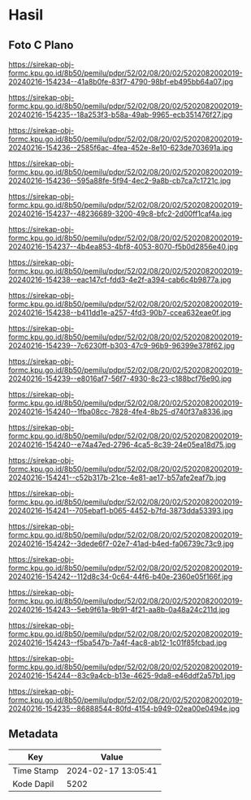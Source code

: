 # Hasil

## Foto C Plano

https://sirekap-obj-formc.kpu.go.id/8b50/pemilu/pdpr/52/02/08/20/02/5202082002019-20240216-154234--41a8b0fe-83f7-4790-98bf-eb495bb64a07.jpg

https://sirekap-obj-formc.kpu.go.id/8b50/pemilu/pdpr/52/02/08/20/02/5202082002019-20240216-154235--18a253f3-b58a-49ab-9965-ecb351476f27.jpg

https://sirekap-obj-formc.kpu.go.id/8b50/pemilu/pdpr/52/02/08/20/02/5202082002019-20240216-154236--2585f6ac-4fea-452e-8e10-623de703691a.jpg

https://sirekap-obj-formc.kpu.go.id/8b50/pemilu/pdpr/52/02/08/20/02/5202082002019-20240216-154236--595a88fe-5f94-4ec2-9a8b-cb7ca7c1721c.jpg

https://sirekap-obj-formc.kpu.go.id/8b50/pemilu/pdpr/52/02/08/20/02/5202082002019-20240216-154237--48236689-3200-49c8-bfc2-2d00ff1caf4a.jpg

https://sirekap-obj-formc.kpu.go.id/8b50/pemilu/pdpr/52/02/08/20/02/5202082002019-20240216-154237--4b4ea853-4bf8-4053-8070-f5b0d2856e40.jpg

https://sirekap-obj-formc.kpu.go.id/8b50/pemilu/pdpr/52/02/08/20/02/5202082002019-20240216-154238--eac147cf-fdd3-4e2f-a394-cab6c4b9877a.jpg

https://sirekap-obj-formc.kpu.go.id/8b50/pemilu/pdpr/52/02/08/20/02/5202082002019-20240216-154238--b411dd1e-a257-4fd3-90b7-ccea632eae0f.jpg

https://sirekap-obj-formc.kpu.go.id/8b50/pemilu/pdpr/52/02/08/20/02/5202082002019-20240216-154239--7c6230ff-b303-47c9-96b9-96399e378f62.jpg

https://sirekap-obj-formc.kpu.go.id/8b50/pemilu/pdpr/52/02/08/20/02/5202082002019-20240216-154239--e8016af7-56f7-4930-8c23-c188bcf76e90.jpg

https://sirekap-obj-formc.kpu.go.id/8b50/pemilu/pdpr/52/02/08/20/02/5202082002019-20240216-154240--1fba08cc-7828-4fe4-8b25-d740f37a8336.jpg

https://sirekap-obj-formc.kpu.go.id/8b50/pemilu/pdpr/52/02/08/20/02/5202082002019-20240216-154240--e74a47ed-2796-4ca5-8c39-24e05ea18d75.jpg

https://sirekap-obj-formc.kpu.go.id/8b50/pemilu/pdpr/52/02/08/20/02/5202082002019-20240216-154241--c52b317b-21ce-4e81-ae17-b57afe2eaf7b.jpg

https://sirekap-obj-formc.kpu.go.id/8b50/pemilu/pdpr/52/02/08/20/02/5202082002019-20240216-154241--705ebaf1-b065-4452-b7fd-3873dda53393.jpg

https://sirekap-obj-formc.kpu.go.id/8b50/pemilu/pdpr/52/02/08/20/02/5202082002019-20240216-154242--3dede6f7-02e7-41ad-b4ed-fa06739c73c9.jpg

https://sirekap-obj-formc.kpu.go.id/8b50/pemilu/pdpr/52/02/08/20/02/5202082002019-20240216-154242--112d8c34-0c64-44f6-b40e-2360e05f166f.jpg

https://sirekap-obj-formc.kpu.go.id/8b50/pemilu/pdpr/52/02/08/20/02/5202082002019-20240216-154243--5eb9f61a-9b91-4f21-aa8b-0a48a24c211d.jpg

https://sirekap-obj-formc.kpu.go.id/8b50/pemilu/pdpr/52/02/08/20/02/5202082002019-20240216-154243--f5ba547b-7a4f-4ac8-ab12-1c01f85fcbad.jpg

https://sirekap-obj-formc.kpu.go.id/8b50/pemilu/pdpr/52/02/08/20/02/5202082002019-20240216-154244--83c9a4cb-b13e-4625-9da8-e46ddf2a57b1.jpg

https://sirekap-obj-formc.kpu.go.id/8b50/pemilu/pdpr/52/02/08/20/02/5202082002019-20240216-154235--86888544-80fd-4154-b949-02ea00e0494e.jpg


## Metadata

| Key        | Value               |
| ---------- | ------------------- |
| Time Stamp | 2024-02-17 13:05:41 |
| Kode Dapil | 5202                |



